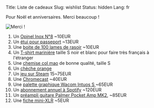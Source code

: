 Title: Liste de cadeaux
Slug: wishlist
Status: hidden
Lang: fr

Pour Noël et anniversaires. Merci beaucoup !

![Merci !](https://thumbs.dreamstime.com/b/hand-heart-form-love-blue-sky-background-42393797.jpg)

1. Un [Opinel Inox N°8](https://www.opinel.com/tradition/inox/n8-inox) ~10EUR
1. Un [étui pour passeport](https://www.amazon.fr/gp/product/B01N3CR6QW/ref=ox_sc_act_title_3?smid=A19OB497BDWP85&psc=1) ~13EUR
1. Une [boite de 100 lames de rasoir](https://www.amazon.fr/Astra-Lames-rasoir-double-platine/dp/B001QY8QXM/ref=sr_1_4?s=hpc&ie=UTF8&qid=1543513937&sr=1-4&keywords=lames+rasoir) ~10EUR
1. Un [T-shirt marinière](https://www.ugholin.fr/832-thickbox_default/t-shirt-mariniere-homme-blanc-bleu-manches-longues.jpg) taille S noir et blanc pour faire très français à l'étranger
1. Une [chemise col mao](https://duckduckgo.com/?q=chemise+col+mao&t=canonical&atb=v135-6&iax=images&ia=images) de bonne qualité, taille S
1. Un [chèche orange](https://cdn.laredoute.com/products/641by641/e/4/5/e4516b9800dfd75c306b1186434c4d32.jpg)
1. Un [jeu sur Steam](https://store.steampowered.com/wishlist/id/charlesfleche) 15~75EUR
1. Une [Chromecast](https://store.google.com/product/chromecast) ~40EUR
1. Une [palette graphique Wacom Intuos S ](https://www.amazon.fr/Wacom-Nouvelle-Intuos-Graphique-Compatible/dp/B079MQZM4X/ref=sr_1_5?s=computers&ie=UTF8&qid=1543516107&sr=1-5&keywords=wacom) ~65EUR
1. Un [abonnement annuel à Spotify](https://www.spotify.com) ~120EUR
1. Un [préampli guitare Palmer Pocket Amp MK2](https://www.thomann.de/fr/palmer_pocket_amp_mk2_guitar_preamp.htm?ref=search_prv_3), ~85EUR
1. Une [fiche mini-XLR](https://www.thomann.de/fr/thomann_sk039_female_mini_xlr_3p.htm) ~5EUR
